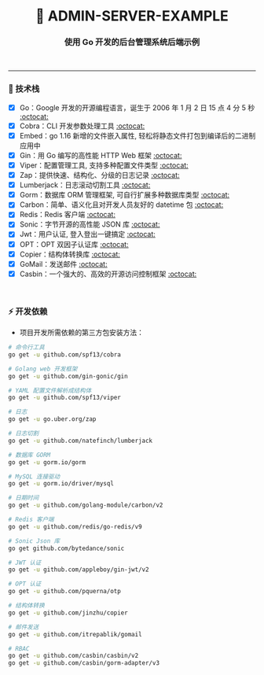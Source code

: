 <!--suppress HtmlDeprecatedAttribute -->
<h1 align="center">🥳 ADMIN-SERVER-EXAMPLE</h1>
<h3 align="center">使用 Go 开发的后台管理系统后端示例</h3>

<p align="center">
  <a>
    <img src="https://img.shields.io/badge/-Golang 1.20-blue?style=flat-square&logo=go&logoColor=white" alt="">
  </a>
  <a>
    <img src="https://img.shields.io/badge/-Gin 1.9.1-blue?style=flat-square&logo=gin&logoColor=white" alt="">
  </a>
  <a>
    <img src="https://img.shields.io/badge/-MySQL-blue?style=flat-square&logo=mysql&logoColor=white" alt="">
  </a>
  <a>
    <img src="https://img.shields.io/badge/-Redis-c14438?style=flat-square&logo=redis&logoColor=white&link=mailto:ezops.cn@gmail.com" alt="">
  </a>
  <a>
    <img src="https://img.shields.io/badge/-Minio-green?style=flat-square&logo=minio&logoColor=white&link=mailto:ezops.cn@gmail.com" alt="">
  </a>
</p>

<hr>

### 🤔 技术栈

- [x] Go：Google 开发的开源编程语言，诞生于 2006 年 1 月 2 日 15 点 4 分 5 秒 [:octocat:](https://github.com/golang/go)
- [x] Cobra：CLI 开发参数处理工具 [:octocat:](https://github.com/spf13/cobra)
- [x] Embed：go 1.16 新增的文件嵌入属性, 轻松将静态文件打包到编译后的二进制应用中
- [x] Gin：用 Go 编写的高性能 HTTP Web 框架 [:octocat:](https://github.com/gin-gonic/gin)
- [x] Viper：配置管理工具, 支持多种配置文件类型 [:octocat:](https://github.com/spf13/viper)
- [x] Zap：提供快速、结构化、分级的日志记录 [:octocat:](https://pkg.go.dev/go.uber.org/zap)
- [x] Lumberjack：日志滚动切割工具 [:octocat:](https://github.com/natefinch/lumberjack)
- [x] Gorm：数据库 ORM 管理框架, 可自行扩展多种数据库类型 [:octocat:](https://gorm.io/gorm)
- [x] Carbon：简单、语义化且对开发人员友好的 datetime 包 [:octocat:](https://github.com/golang-module/carbon)
- [x] Redis：Redis 客户端 [:octocat:](https://github.com/redis/go-redis)
- [x] Sonic：字节开源的高性能 JSON 库 [:octocat:](https://github.com/bytedance/sonic)
- [x] Jwt：用户认证, 登入登出一键搞定 [:octocat:](https://github.com/appleboy/gin-jwt)
- [x] OPT：OPT 双因子认证库 [:octocat:](https://github.com/pquerna/otp)
- [x] Copier：结构体转换库 [:octocat:](https://github.com/jinzhu/copier)
- [x] GoMail：发送邮件 [:octocat:](https://github.com/itrepablik/gomail)
- [x] Casbin：一个强大的、高效的开源访问控制框架 [:octocat:](https://casbin.org/zh/docs/overview)

<br>

### ⚡ 开发依赖

* 项目开发所需依赖的第三方包安装方法：

```bash
# 命令行工具
go get -u github.com/spf13/cobra

# Golang web 开发框架
go get -u github.com/gin-gonic/gin

# YAML 配置文件解析成结构体
go get -u github.com/spf13/viper

# 日志
go get -u go.uber.org/zap

# 日志切割
go get -u github.com/natefinch/lumberjack

# 数据库 GORM
go get -u gorm.io/gorm

# MySQL 连接驱动
go get -u gorm.io/driver/mysql

# 日期时间
go get -u github.com/golang-module/carbon/v2

# Redis 客户端
go get -u github.com/redis/go-redis/v9

# Sonic Json 库
go get github.com/bytedance/sonic

# JWT 认证
go get -u github.com/appleboy/gin-jwt/v2

# OPT 认证
go get -u github.com/pquerna/otp

# 结构体转换
go get -u github.com/jinzhu/copier

# 邮件发送
go get -u github.com/itrepablik/gomail

# RBAC
go get -u github.com/casbin/casbin/v2
go get -u github.com/casbin/gorm-adapter/v3
```